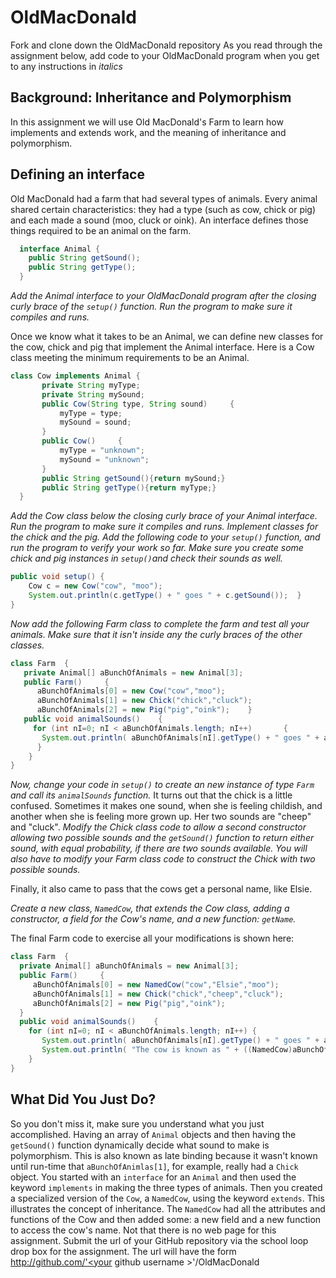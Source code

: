 OldMacDonald
================


Fork and clone down the OldMacDonald repository
As you read through the assignment below, add code to your OldMacDonald program when you get to any instructions in *italics*

Background: Inheritance and Polymorphism
---------------------------------------- 
In this assignment we will use Old MacDonald's Farm to learn how implements and extends work, and the meaning of inheritance and polymorphism.

Defining an interface
---------------------
Old MacDonald had a farm that had several types of animals. Every animal shared certain characteristics: they had a type (such as cow, chick or pig) and each made a sound (moo, cluck or oink). An interface defines those things required to be an animal on the farm.
```java
  interface Animal {    
    public String getSound();        
    public String getType(); 
  }   
``` 
*Add the Animal interface to your OldMacDonald program after the closing curly brace of the `setup()` function.
Run the program to make sure it compiles and runs.*

Once we know what it takes to be an Animal, we can define new classes for the cow, chick and pig that implement the Animal interface. Here is a Cow class meeting the minimum requirements to be an Animal.

```java
class Cow implements Animal {     
       private String myType;     
       private String mySound;      
       public Cow(String type, String sound)     {         
           myType = type;         
           mySound = sound;     
       }     
       public Cow()     {         
           myType = "unknown";         
           mySound = "unknown";     
       }      
       public String getSound(){return mySound;}     
       public String getType(){return myType;} 
  }
  ``` 
 
*Add the Cow class below the closing curly brace of your Animal interface.
Run the program to make sure it compiles and runs.
Implement classes for the chick and the pig.
Add the following code to your `setup()` function, and run the program to verify your work so far. Make sure you create some chick and pig instances in `setup()`and check their sounds as well.*

```java
public void setup() {     
    Cow c = new Cow("cow", "moo");   
    System.out.println(c.getType() + " goes " + c.getSound());  }  
}
``` 

*Now add the following Farm class to complete the farm and test all your animals. Make sure that it isn't inside any the curly braces of the other classes.*

```java
class Farm  {     
   private Animal[] aBunchOfAnimals = new Animal[3];    
   public Farm()     {       
      aBunchOfAnimals[0] = new Cow("cow","moo");           
      aBunchOfAnimals[1] = new Chick("chick","cluck");       
      aBunchOfAnimals[2] = new Pig("pig","oink");    }         
   public void animalSounds()    {       
     for (int nI=0; nI < aBunchOfAnimals.length; nI++)       {          
       System.out.println( aBunchOfAnimals[nI].getType() + " goes " + aBunchOfAnimals[nI].getSound());       
      }    
    } 
}
``` 

*Now, change your code in `setup()` to create an new instance of type `Farm` and call its `animalSounds` function.*
It turns out that the chick is a little confused. Sometimes it makes one sound, when she is feeling childish, and another when she is feeling more grown up. Her two sounds are "cheep" and "cluck".
*Modify the Chick class code to allow a second constructor allowing two possible sounds and the `getSound()` function to return either sound, with equal probability, if there are two sounds available.
You will also have to modify your Farm class code to construct the Chick with two possible sounds.*

Finally, it also came to pass that the cows get a personal name, like Elsie.

*Create a new class, `NamedCow`, that extends the Cow class, adding a constructor, a field for the Cow's name, and a new function: `getName`.*

The final Farm code to exercise all your modifications is shown here:
  ```java
  class Farm  {     
    private Animal[] aBunchOfAnimals = new Animal[3];    
    public Farm()     {       
       aBunchOfAnimals[0] = new NamedCow("cow","Elsie","moo");          
       aBunchOfAnimals[1] = new Chick("chick","cheep","cluck");
       aBunchOfAnimals[2] = new Pig("pig","oink");    
    }     
    public void animalSounds()    {
      for (int nI=0; nI < aBunchOfAnimals.length; nI++) {             
         System.out.println( aBunchOfAnimals[nI].getType() + " goes " + aBunchOfAnimals[nI].getSound() );       }       
         System.out.println( "The cow is known as " + ((NamedCow)aBunchOfAnimals[0]).getName() );    
      } 
}
``` 

What Did You Just Do?
---------------------
So you don't miss it, make sure you understand what you just accomplished. Having an array of `Animal` objects and then having the `getSound()` function dynamically decide what sound to make is polymorphism. This is also known as late binding because it wasn't known until run-time that `aBunchOfAnimlas[1]`, for example, really had a `Chick` object. You started with an `interface` for an `Animal` and then used the keyword `implements` in making the three types of animals. Then you created a specialized version of the `Cow`, a `NamedCow`, using the keyword `extends`. This illustrates the concept of inheritance. The `NamedCow` had all the attributes and functions of the Cow and then added some: a new field and a new function to access the cow's name.
Not that there is no web page for this assignment. Submit the url of your GitHub repository via the school loop drop box for the assignment. The url will have the form
http://github.com/'<your github username >'/OldMacDonald
